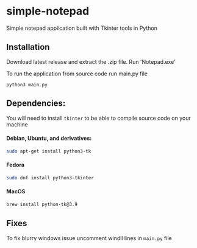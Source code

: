 # simple-notepad

Simple notepad application built with Tkinter tools in Python

## Installation
Download latest release and extract the .zip file. Run 'Notepad.exe' 

To run the application from source code run main.py file


```console
python3 main.py
```
## Dependencies:
You will need to install `tkinter` to be able to compile source code on your machine

#### Debian, Ubuntu, and derivatives:
```bash
sudo apt-get install python3-tk
```

#### Fedora
```bash
sudo dnf install python3-tkinter
```


#### MacOS
```bash
brew install python-tk@3.9
```

## Fixes
To fix blurry windows issue uncomment windll lines in `main.py` file
